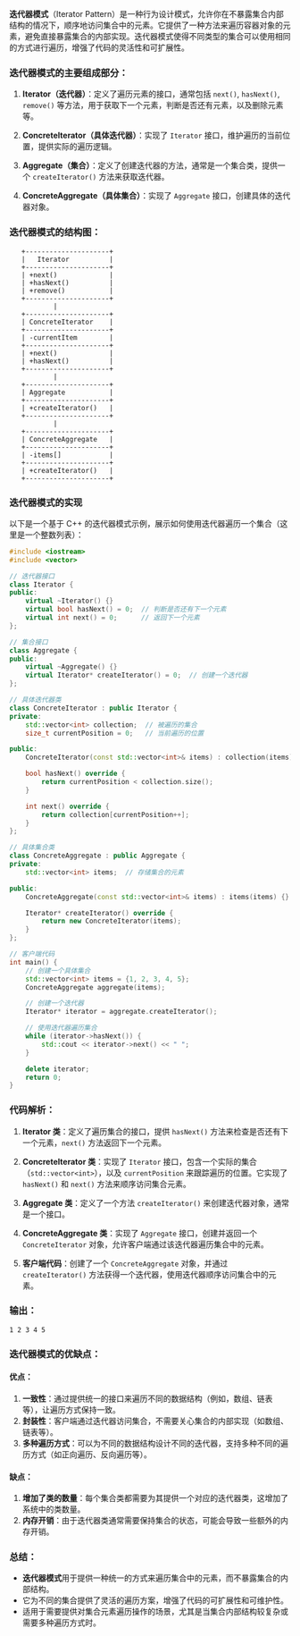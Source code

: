**迭代器模式**（Iterator Pattern）是一种行为设计模式，允许你在不暴露集合内部结构的情况下，顺序地访问集合中的元素。它提供了一种方法来遍历容器对象的元素，避免直接暴露集合的内部实现。迭代器模式使得不同类型的集合可以使用相同的方式进行遍历，增强了代码的灵活性和可扩展性。

### 迭代器模式的主要组成部分：

1. **Iterator（迭代器）**：定义了遍历元素的接口，通常包括 `next()`, `hasNext()`, `remove()` 等方法，用于获取下一个元素，判断是否还有元素，以及删除元素等。

2. **ConcreteIterator（具体迭代器）**：实现了 `Iterator` 接口，维护遍历的当前位置，提供实际的遍历逻辑。

3. **Aggregate（集合）**：定义了创建迭代器的方法，通常是一个集合类，提供一个 `createIterator()` 方法来获取迭代器。

4. **ConcreteAggregate（具体集合）**：实现了 `Aggregate` 接口，创建具体的迭代器对象。

### 迭代器模式的结构图：

```
   +---------------------+
   |   Iterator          |
   +---------------------+
   | +next()             |
   | +hasNext()          |
   | +remove()           |
   +---------------------+
           |
   +---------------------+
   | ConcreteIterator    |
   +---------------------+
   | -currentItem        |
   +---------------------+
   | +next()             |
   | +hasNext()          |
   +---------------------+
           |
   +---------------------+
   | Aggregate           |
   +---------------------+
   | +createIterator()   |
   +---------------------+
           |
   +---------------------+
   | ConcreteAggregate   |
   +---------------------+
   | -items[]            |
   +---------------------+
   | +createIterator()   |
   +---------------------+
```

### 迭代器模式的实现

以下是一个基于 C++ 的迭代器模式示例，展示如何使用迭代器遍历一个集合（这里是一个整数列表）：

```cpp
#include <iostream>
#include <vector>

// 迭代器接口
class Iterator {
public:
    virtual ~Iterator() {}
    virtual bool hasNext() = 0;  // 判断是否还有下一个元素
    virtual int next() = 0;      // 返回下一个元素
};

// 集合接口
class Aggregate {
public:
    virtual ~Aggregate() {}
    virtual Iterator* createIterator() = 0;  // 创建一个迭代器
};

// 具体迭代器类
class ConcreteIterator : public Iterator {
private:
    std::vector<int> collection;  // 被遍历的集合
    size_t currentPosition = 0;   // 当前遍历的位置

public:
    ConcreteIterator(const std::vector<int>& items) : collection(items) {}

    bool hasNext() override {
        return currentPosition < collection.size();
    }

    int next() override {
        return collection[currentPosition++];
    }
};

// 具体集合类
class ConcreteAggregate : public Aggregate {
private:
    std::vector<int> items;  // 存储集合的元素

public:
    ConcreteAggregate(const std::vector<int>& items) : items(items) {}

    Iterator* createIterator() override {
        return new ConcreteIterator(items);
    }
};

// 客户端代码
int main() {
    // 创建一个具体集合
    std::vector<int> items = {1, 2, 3, 4, 5};
    ConcreteAggregate aggregate(items);

    // 创建一个迭代器
    Iterator* iterator = aggregate.createIterator();

    // 使用迭代器遍历集合
    while (iterator->hasNext()) {
        std::cout << iterator->next() << " ";
    }

    delete iterator;
    return 0;
}
```

### 代码解析：
1. **Iterator 类**：定义了遍历集合的接口，提供 `hasNext()` 方法来检查是否还有下一个元素，`next()` 方法返回下一个元素。

2. **ConcreteIterator 类**：实现了 `Iterator` 接口，包含一个实际的集合（`std::vector<int>`），以及 `currentPosition` 来跟踪遍历的位置。它实现了 `hasNext()` 和 `next()` 方法来顺序访问集合元素。

3. **Aggregate 类**：定义了一个方法 `createIterator()` 来创建迭代器对象，通常是一个接口。

4. **ConcreteAggregate 类**：实现了 `Aggregate` 接口，创建并返回一个 `ConcreteIterator` 对象，允许客户端通过该迭代器遍历集合中的元素。

5. **客户端代码**：创建了一个 `ConcreteAggregate` 对象，并通过 `createIterator()` 方法获得一个迭代器，使用迭代器顺序访问集合中的元素。

### 输出：
```
1 2 3 4 5
```

### 迭代器模式的优缺点：

#### 优点：
1. **一致性**：通过提供统一的接口来遍历不同的数据结构（例如，数组、链表等），让遍历方式保持一致。
2. **封装性**：客户端通过迭代器访问集合，不需要关心集合的内部实现（如数组、链表等）。
3. **多种遍历方式**：可以为不同的数据结构设计不同的迭代器，支持多种不同的遍历方式（如正向遍历、反向遍历等）。

#### 缺点：
1. **增加了类的数量**：每个集合类都需要为其提供一个对应的迭代器类，这增加了系统中的类数量。
2. **内存开销**：由于迭代器类通常需要保持集合的状态，可能会导致一些额外的内存开销。

### 总结：
- **迭代器模式**用于提供一种统一的方式来遍历集合中的元素，而不暴露集合的内部结构。
- 它为不同的集合提供了灵活的遍历方案，增强了代码的可扩展性和可维护性。
- 适用于需要提供对集合元素遍历操作的场景，尤其是当集合内部结构较复杂或需要多种遍历方式时。